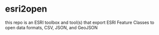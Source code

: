 esri2open
=========

this repo is an ESRI toolbox and tool(s) that export ESRI Feature Classes to open data formats, CSV, JSON, and GeoJSON